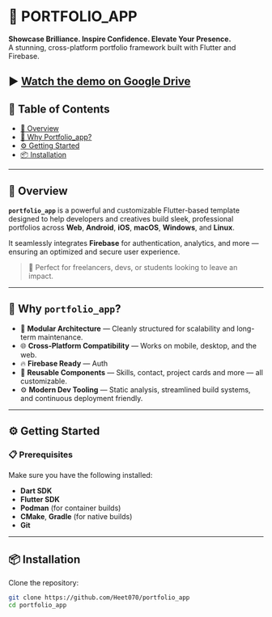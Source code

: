 # 🚀 PORTFOLIO_APP

**Showcase Brilliance. Inspire Confidence. Elevate Your Presence.**  
A stunning, cross-platform portfolio framework built with Flutter and Firebase.

▶️ [Watch the demo on Google Drive](https://drive.google.com/file/d/18Ga9J51ow7rI1IDGqrE5FxvMYKoM8AhZ/view?usp=sharing)
---

## 🧭 Table of Contents

- [📌 Overview](#-overview)
- [🚀 Why Portfolio_app?](#-why-portfolio_app)
- [⚙️ Getting Started](#-getting-started)
- [📦 Installation](#-installation)

---

## 📌 Overview

**`portfolio_app`** is a powerful and customizable Flutter-based template designed to help developers and creatives build sleek, professional portfolios across **Web**, **Android**, **iOS**, **macOS**, **Windows**, and **Linux**.

It seamlessly integrates **Firebase** for authentication, analytics, and more — ensuring an optimized and secure user experience.

> 🎯 Perfect for freelancers, devs, or students looking to leave an impact.

---

## 🚀 Why `portfolio_app`?

- 🧩 **Modular Architecture** — Cleanly structured for scalability and long-term maintenance.
- 🌐 **Cross-Platform Compatibility** — Works on mobile, desktop, and the web.
- 🔥 **Firebase Ready** — Auth
- 🎨 **Reusable Components** — Skills, contact, project cards and more — all customizable.
- ⚙️ **Modern Dev Tooling** — Static analysis, streamlined build systems, and continuous deployment friendly.

---

## ⚙️ Getting Started

### 📋 Prerequisites

Make sure you have the following installed:

- **Dart SDK**
- **Flutter SDK**
- **Podman** (for container builds)
- **CMake**, **Gradle** (for native builds)
- **Git**

---

## 📦 Installation

Clone the repository:

```bash
git clone https://github.com/Heet070/portfolio_app
cd portfolio_app
